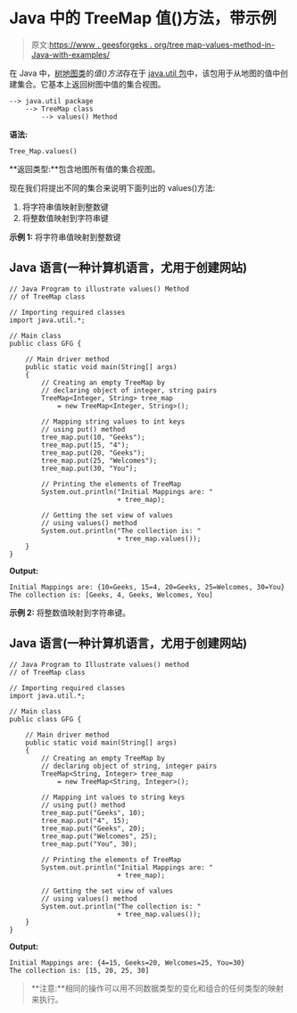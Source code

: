# Java 中的 TreeMap 值()方法，带示例

> 原文:[https://www . geesforgeks . org/tree map-values-method-in-Java-with-examples/](https://www.geeksforgeeks.org/treemap-values-method-in-java-with-examples/)

在 Java 中，[树地图类](https://www.geeksforgeeks.org/treemap-in-java/)的*值()方法*存在于 [java.util 包](https://www.geeksforgeeks.org/java-util-package-java/)中，该包用于从地图的值中创建集合。它基本上返回树图中值的集合视图。

```
--> java.util package
    --> TreeMap class
        --> values() Method  
```

**语法:**

```
Tree_Map.values()
```

**返回类型:**包含地图所有值的集合视图。

现在我们将提出不同的集合来说明下面列出的 values()方法:

1.  将字符串值映射到整数键
2.  将整数值映射到字符串键

**示例 1:** 将字符串值映射到整数键

## Java 语言(一种计算机语言，尤用于创建网站)

```
// Java Program to illustrate values() Method
// of TreeMap class

// Importing required classes
import java.util.*;

// Main class
public class GFG {

    // Main driver method
    public static void main(String[] args)
    {
        // Creating an empty TreeMap by
        // declaring object of integer, string pairs
        TreeMap<Integer, String> tree_map
            = new TreeMap<Integer, String>();

        // Mapping string values to int keys
        // using put() method
        tree_map.put(10, "Geeks");
        tree_map.put(15, "4");
        tree_map.put(20, "Geeks");
        tree_map.put(25, "Welcomes");
        tree_map.put(30, "You");

        // Printing the elements of TreeMap
        System.out.println("Initial Mappings are: "
                           + tree_map);

        // Getting the set view of values
        // using values() method
        System.out.println("The collection is: "
                           + tree_map.values());
    }
}
```

**Output:** 

```
Initial Mappings are: {10=Geeks, 15=4, 20=Geeks, 25=Welcomes, 30=You}
The collection is: [Geeks, 4, Geeks, Welcomes, You]
```

**示例 2:** 将整数值映射到字符串键。

## Java 语言(一种计算机语言，尤用于创建网站)

```
// Java Program to Illustrate values() method
// of TreeMap class

// Importing required classes
import java.util.*;

// Main class
public class GFG {

    // Main driver method
    public static void main(String[] args)
    {
        // Creating an empty TreeMap by
        // declaring object of string, integer pairs
        TreeMap<String, Integer> tree_map
            = new TreeMap<String, Integer>();

        // Mapping int values to string keys
        // using put() method
        tree_map.put("Geeks", 10);
        tree_map.put("4", 15);
        tree_map.put("Geeks", 20);
        tree_map.put("Welcomes", 25);
        tree_map.put("You", 30);

        // Printing the elements of TreeMap
        System.out.println("Initial Mappings are: "
                           + tree_map);

        // Getting the set view of values
        // using values() method
        System.out.println("The collection is: "
                           + tree_map.values());
    }
}
```

**Output:** 

```
Initial Mappings are: {4=15, Geeks=20, Welcomes=25, You=30}
The collection is: [15, 20, 25, 30]
```

> **注意:**相同的操作可以用不同数据类型的变化和组合的任何类型的映射来执行。